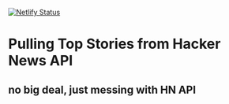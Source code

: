 [![Netlify Status](https://api.netlify.com/api/v1/badges/ac39dc72-a62b-4760-8853-77199e4003df/deploy-status)](https://app.netlify.com/sites/hn-topstories/deploys?branch=main)

# Pulling Top Stories from Hacker News API

## no big deal, just messing with HN API

